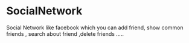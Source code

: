 # SocialNetwork
Social Network like facebook which you can add friend, show common friends , search about friend ,delete friends .....
